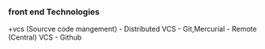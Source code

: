 ﻿### front end Technologies

+vcs (Sourcve code mangement)
	- Distributed VCS
		- Git,Mercurial
	- Remote (Central) VCS
		- Github
